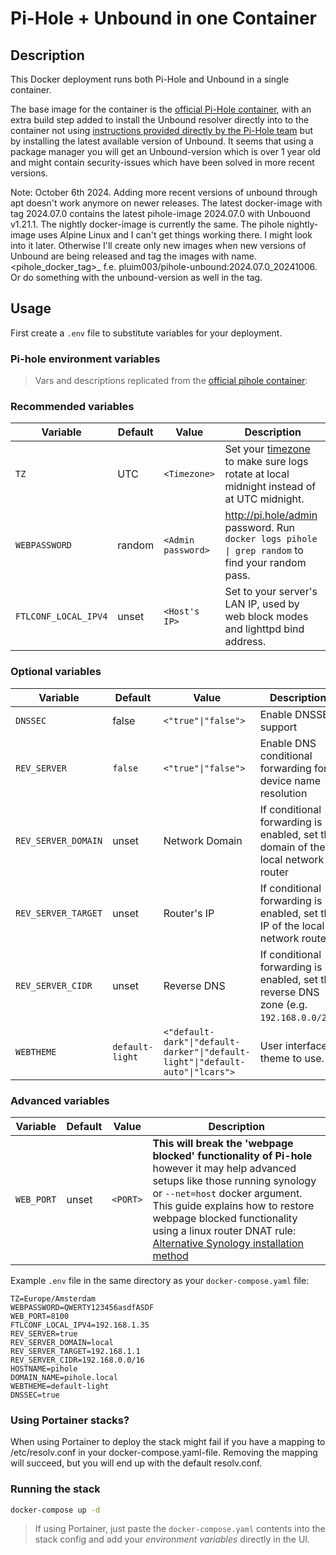 # Pi-Hole + Unbound in one Container

## Description

This Docker deployment runs both Pi-Hole and Unbound in a single container.

The base image for the container is the [official Pi-Hole container](https://hub.docker.com/r/pihole/pihole), with an extra build step added to install the Unbound resolver directly into to the container not using [instructions provided directly by the Pi-Hole team](https://docs.pi-hole.net/guides/unbound/) but by installing the latest available version of Unbound. It seems that using a package manager you will get an Unbound-version which is over 1 year old and might contain security-issues which have been solved in more recent versions.

Note: October 6th 2024. Adding more recent versions of unbound through apt doesn't work anymore on newer releases. The latest docker-image with tag 2024.07.0 contains the latest pihole-image 2024.07.0 with Unbouond v1.21.1. 
The nightly docker-image is currently the same. The pihole nightly-image uses Alpine Linux and I can't get things working there. I might look into it later. Otherwise I'll create only new images when new versions of Unbound are being released and tag the images with name.<pihole_docker_tag>_<date> f.e. pluim003/pihole-unbound:2024.07.0_20241006. Or do something with the unbound-version as well in the tag.

## Usage

First create a `.env` file to substitute variables for your deployment.

### Pi-hole environment variables

> Vars and descriptions replicated from the [official pihole container](https://github.com/pi-hole/docker-pi-hole/#environment-variables):

### Recommended variables

| Variable | Default | Value | Description |
| -------- | ------- | ----- | ---------- |
| `TZ` | UTC | `<Timezone>` | Set your [timezone](https://en.wikipedia.org/wiki/List_of_tz_database_time_zones) to make sure logs rotate at local midnight instead of at UTC midnight.
| `WEBPASSWORD` | random | `<Admin password>` | http://pi.hole/admin password. Run `docker logs pihole \| grep random` to find your random pass.
| `FTLCONF_LOCAL_IPV4` | unset | `<Host's IP>` | Set to your server's LAN IP, used by web block modes and lighttpd bind address.

### Optional variables

| Variable | Default | Value | Description |
| -------- | ------- | ----- | ---------- |
| `DNSSEC` | 	false  |	`<"true"\|"false">` | Enable DNSSEC support
| `REV_SERVER` | `false` | `<"true"\|"false">` | Enable DNS conditional forwarding for device name resolution |
| `REV_SERVER_DOMAIN` | unset | Network Domain | If conditional forwarding is enabled, set the domain of the local network router |
| `REV_SERVER_TARGET` | unset | Router's IP | If conditional forwarding is enabled, set the IP of the local network router |
| `REV_SERVER_CIDR` | unset | Reverse DNS | If conditional forwarding is enabled, set the reverse DNS zone (e.g. `192.168.0.0/24`) |
| `WEBTHEME` | `default-light` | `<"default-dark"\|"default-darker"\|"default-light"\|"default-auto"\|"lcars">`| User interface theme to use.

### Advanced variables

| Variable | Default | Value | Description |
| -------- | ------- | ----- | ---------- |
| `WEB_PORT` | unset | `<PORT>`| **This will break the 'webpage blocked' functionality of Pi-hole** however it may help advanced setups like those running synology or `--net=host` docker argument.  This guide explains how to restore webpage blocked functionality using a linux router DNAT rule: [Alternative Synology installation method](https://discourse.pi-hole.net/t/alternative-synology-installation-method/5454?u=diginc)

Example `.env` file in the same directory as your `docker-compose.yaml` file:

```
TZ=Europe/Amsterdam
WEBPASSWORD=QWERTY123456asdfASDF
WEB_PORT=8100
FTLCONF_LOCAL_IPV4=192.168.1.35
REV_SERVER=true
REV_SERVER_DOMAIN=local
REV_SERVER_TARGET=192.168.1.1
REV_SERVER_CIDR=192.168.0.0/16
HOSTNAME=pihole
DOMAIN_NAME=pihole.local
WEBTHEME=default-light
DNSSEC=true
```

### Using Portainer stacks? 

When using Portainer to deploy the stack might fail if you have a mapping to /etc/resolv.conf in your docker-compose.yaml-file. Removing the mapping will succeed, but you will end up with the default resolv.conf.

### Running the stack

```bash
docker-compose up -d
```

> If using Portainer, just paste the `docker-compose.yaml` contents into the stack config and add your *environment variables* directly in the UI.
